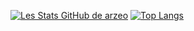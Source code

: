 [![Les Stats GitHub de arzeo](https://github-readme-stats.vercel.app/api?username=arzeo68&theme=tokyonight&count_private=true&include_all_commits=true)](https://github.com/anuraghazra/github-readme-stats)
[![Top Langs](https://github-readme-stats.vercel.app/api/top-langs/?username=arzeo68&layout=compact&theme=tokyonight)](https://github.com/anuraghazra/github-readme-stats)
